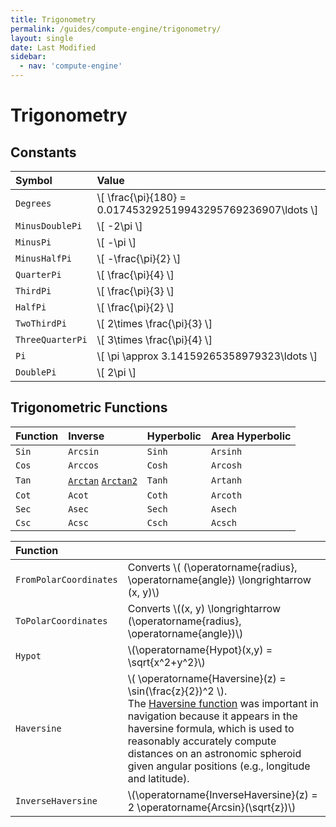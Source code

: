 ```yaml
---
title: Trigonometry
permalink: /guides/compute-engine/trigonometry/
layout: single
date: Last Modified
sidebar:
  - nav: 'compute-engine'
---
```


<script type='module'>
    import {  renderMathInDocument } 
      from '//unpkg.com/mathlive/dist/mathlive.min.mjs';
    renderMathInDocument({
      TeX: {
        delimiters: {
          inline: [ ['$', '$'], ['\\(', '\\)']],
          display: [['$$', '$$'],['\\[', '\\]']],
        },
      },
      asciiMath: null,
      processEnvironments : false,
      renderAccessibleContent: false,
    });
</script>

# Trigonometry

## Constants

<div class=symbols-table>

| Symbol | Value |
| :--- | :--- |
|`Degrees`| \\[ \frac{\pi}{180} = 0.017453292519943295769236907\ldots \\] |
| `MinusDoublePi` | \\[ -2\pi \\] | | 
| `MinusPi` | \\[ -\pi \\] | | 
| `MinusHalfPi` | \\[ -\frac{\pi}{2} \\] | | 
| `QuarterPi` | \\[ \frac{\pi}{4} \\] | | 
| `ThirdPi` | \\[ \frac{\pi}{3} \\] | | 
| `HalfPi` | \\[ \frac{\pi}{2} \\] | | 
| `TwoThirdPi` | \\[ 2\times \frac{\pi}{3} \\] | | 
| `ThreeQuarterPi` | \\[ 3\times \frac{\pi}{4} \\] | | 
| `Pi` | \\[ \pi \approx 3.14159265358979323\ldots \\] | |
| `DoublePi` | \\[ 2\pi \\] | | 

</div>

## Trigonometric Functions

| Function | Inverse                                                                                                | Hyperbolic | Area Hyperbolic |
| :------- | :----------------------------------------------------------------------------------------------------- | :--------- | :----------------- |
| `Sin`    | `Arcsin`                                                                                               | `Sinh`     | `Arsinh`           |
| `Cos`    | `Arccos`                                                                                               | `Cosh`     | `Arcosh`           |
| `Tan`    | [`Arctan`](https://www.wikidata.org/wiki/Q2257242) [`Arctan2`](https://www.wikidata.org/wiki/Q776598) | `Tanh`     | `Artanh`           |
| `Cot`    | `Acot`                                                                                               | `Coth`     | `Arcoth`           |
| `Sec`    | `Asec`                                                                                               | `Sech`     | `Asech`           |
| `Csc`    | `Acsc`                                                                                               | `Csch`     | `Acsch`           |



<div class=symbols-table>

| Function | |
| :--- | :--- | 
| `FromPolarCoordinates` | Converts \\( (\operatorname{radius}, \operatorname{angle}) \longrightarrow (x, y)\\)|
| `ToPolarCoordinates` | Converts \\((x, y) \longrightarrow (\operatorname{radius}, \operatorname{angle})\\)|
| `Hypot` | \\(\operatorname{Hypot}(x,y) = \sqrt{x^2+y^2}\\) |
| `Haversine` | \\( \operatorname{Haversine}(z) = \sin(\frac{z}{2})^2 \\).<br>The  [Haversine function](https://www.wikidata.org/wiki/Q2528380) was important in  navigation because it appears in the haversine formula, which is used to  reasonably accurately compute distances on an astronomic spheroid given angular positions (e.g., longitude and latitude).|
| `InverseHaversine` |\\(\operatorname{InverseHaversine}(z) = 2 \operatorname{Arcsin}(\sqrt{z})\\) |

</div>
